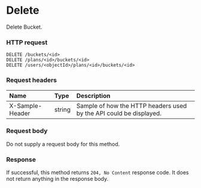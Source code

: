# Delete

Delete Bucket.
### HTTP request
```http
DELETE /buckets/<id>
DELETE /plans/<id>/buckets/<id>
DELETE /users/<objectId>/plans/<id>/buckets/<id>

```
### Request headers
| Name       | Type | Description|
|:---------------|:--------|:----------|
| X-Sample-Header  | string  | Sample of how the HTTP headers used by the API could be displayed.|

### Request body
Do not supply a request body for this method.


### Response
If successful, this method returns `204, No Content` response code. It does not return anything in the response body.


<!-- uuid: 5faded3e-aa6e-4aac-8f2d-935faed95ddd\n2015-10-09 15:15:43 UTC -->